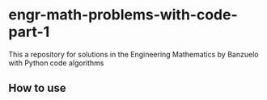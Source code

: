 # engr-math-problems-with-code-part-1

This a repository for solutions in the Engineering Mathematics by Banzuelo with Python code algorithms

## How to use